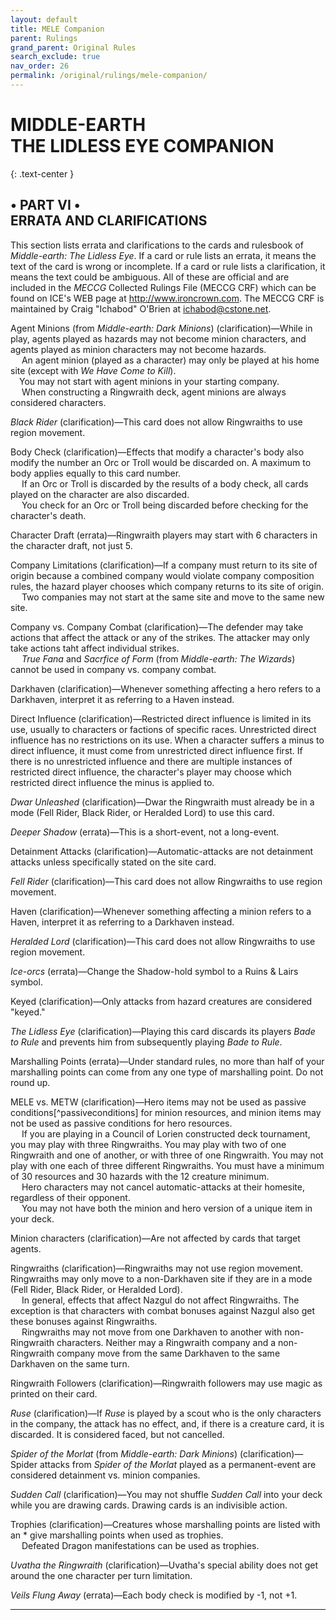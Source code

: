 ```yaml
---
layout: default
title: MELE Companion
parent: Rulings
grand_parent: Original Rules
search_exclude: true
nav_order: 26
permalink: /original/rulings/mele-companion/
---
```


# MIDDLE-EARTH<br>THE LIDLESS EYE COMPANION

{: .text-center }
## • PART VI •<br>ERRATA AND CLARIFICATIONS

This section lists errata and clarifications to the cards and rulesbook of _Middle-earth: The Lidless Eye_. If a card or rule lists an errata, it means the text of the card is wrong or incomplete. If a card or rule lists a clarification, it means the text could be ambiguous. All of these are official and are included in the _MECCG_ Collected Rulings File (MECCG CRF) which can be found on ICE's WEB page at http://www.ironcrown.com. The MECCG CRF is maintained by Craig "Ichabod" O'Brien at ichabod@cstone.net.

Agent Minions (from _Middle-earth: Dark Minions_) (clarification)—While in play, agents played as hazards may not become minion characters, and agents played as minion characters may not become hazards.<br>
&emsp; An agent minion (played as a character) may only be played at his home site (except with _We Have Come to Kill_).<br>
&emsp;You may not start with agent minions in your starting company. <br>
&emsp; When constructing a Ringwraith deck, agent minions are always considered characters.

_Black Rider_ (clarification)—This card does not allow Ringwraiths to use region movement.

Body Check (clarification)—Effects that modify a character's body also modify the number an Orc or Troll would be discarded on. A maximum to body applies equally to this card number.<br>
&emsp; If an Orc or Troll is discarded by the results of a body check, all cards played on the character are also discarded.<br>
&emsp; You check for an Orc or Troll being discarded before checking for the character's death.

Character Draft (errata)—Ringwraith players may start with 6 characters in the character draft, not just 5.

Company Limitations (clarification)—If a company must return to its site of origin because a combined company would violate company composition rules, the hazard player chooses which company returns to its site of origin.<br>
&emsp; Two companies may not start at the same site and move to the same new site.

Company vs. Company Combat (clarification)—The defender may take actions that affect the attack or any of the strikes. The attacker may only take actions taht affect individual strikes. <br>
&emsp; _True Fana_ and _Sacrfice of Form_ (from _Middle-earth: The Wizards_) cannot be used in company vs. company combat.

Darkhaven (clarification)—Whenever something affecting a hero refers to a Darkhaven, interpret it as referring to a Haven instead.

Direct Influence (clarification)—Restricted direct influence is limited in its use, usually to characters or factions of specific races. Unrestricted direct influence has no restrictions on its use. When a character suffers a minus to direct influence, it must come from unrestricted direct influence first. If there is no unrestricted influence and there are multiple instances of restricted direct influence, the character's player may choose which restricted direct influence the minus is applied to.

_Dwar Unleashed_ (clarification)—Dwar the Ringwraith must already be in a mode (Fell Rider, Black Rider, or Heralded Lord) to use this card.

_Deeper Shadow_ (errata)—This is a short-event, not a long-event.

Detainment Attacks (clarification)—Automatic-attacks are not detainment attacks unless specifically stated on the site card.

_Fell Rider_ (clarification)—This card does not allow Ringwraiths to use region movement.

Haven (clarification)—Whenever something affecting a minion refers to a Haven, interpret it as referring to a Darkhaven instead.

_Heralded Lord_ (clarification)—This card does not allow Ringwraiths to use region movement.

_Ice-orcs_ (errata)—Change the Shadow-hold symbol to a Ruins & Lairs symbol.

Keyed (clarification)—Only attacks from hazard creatures are considered "keyed."

_The Lidless Eye_ (clarification)—Playing this card discards its players _Bade to Rule_ and prevents him from subsequently playing _Bade to Rule_.

Marshalling Points (errata)—Under standard rules, no more than half of your marshalling points can come from any one type of marshalling point. Do not round up. 

MELE vs. METW (clarification)—Hero items may not be used as passive conditions[^passiveconditions] for minion resources, and minion items may not be used as passive conditions for hero resources.<br>
&emsp; If you are playing in a Council of Lorien constructed deck tournament, you may play with three Ringwraiths. You may play with two of one Ringwraith and one of another, or with three of one Ringwraith. You may not play with one each of three different Ringwraiths. You must have a minimum of 30 resources and 30 hazards with the 12 creature minimum.<br>
&emsp; Hero characters may not cancel automatic-attacks at their homesite, regardless of their opponent.<br>
&emsp; You may not have both the minion and hero version of a unique item in your deck.

Minion characters (clarification)—Are not affected by cards that target agents.

Ringwraiths (clarification)—Ringwraiths may not use region movement. Ringwraiths may only move to a non-Darkhaven site if they are in a mode (Fell Rider, Black Rider, or Heralded Lord). <br>
&emsp; In general, effects that affect Nazgul do not affect Ringwraiths. The exception is that characters with combat bonuses against Nazgul also get these bonuses against Ringwraiths.<br>
&emsp; Ringwraiths may not move from one Darkhaven to another with non-Ringwraith characters. Neither may a Ringwraith company and a non-Ringwraith company move from the same Darkhaven to the same Darkhaven on the same turn. 

Ringwraith Followers (clarification)—Ringwraith followers may use magic as printed on their card.

_Ruse_ (clarification)—If _Ruse_ is played by a scout who is the only characters in the company, the attack has no effect, and, if there is a creature card, it is discarded. It is considered faced, but not cancelled. 

_Spider of the Morlat_ (from _Middle-earth: Dark Minions_) (clarification)—Spider attacks from _Spider of the Morlat_ played as a permanent-event are considered detainment vs. minion companies.

_Sudden Call_ (clarification)—You may not shuffle _Sudden Call_ into your deck while you are drawing cards. Drawing cards is an indivisible action.

Trophies (clarification)—Creatures whose marshalling points are listed with an * give marshalling points when used as trophies.<br>
&emsp; Defeated Dragon manifestations can be used as trophies. 

_Uvatha the Ringwraith_ (clarification)—Uvatha's special ability does not get around the one character per turn limitation.

_Veils Flung Away_ (errata)—Each body check is modified by -1, not +1. 

---
